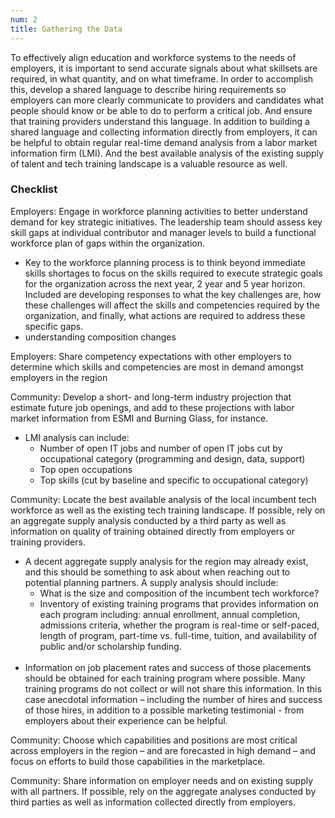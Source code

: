 ```yaml
---
num: 2
title: Gathering the Data
---
```


To effectively align education and workforce systems to the needs of employers, it is important to send accurate signals about what skillsets are required, in what quantity, and on what timeframe. In order to accomplish this, develop a shared language to describe hiring requirements so employers can more clearly communicate to providers and candidates what people should know or be able to do to perform a critical job. And ensure that training providers understand this language. In addition to building a shared language and collecting information directly from employers, it can be helpful to obtain regular real-time demand analysis from a labor market information firm (LMI). And the best available analysis of the existing supply of talent and tech training landscape is a valuable resource as well.

### Checklist

<p class="expander" data-expander-target="#workforce2">
  Employers: Engage in workforce planning activities to better understand demand for key strategic initiatives. The leadership team should assess key skill gaps at individual contributor and manager levels to build a functional workforce plan of gaps within the organization.
</p>
<ul id="workforce2">
  <li>Key to the workforce planning process is to think beyond immediate skills shortages to focus on the skills required to execute strategic goals for the organization across the next year, 2 year and 5 year horizon. Included are developing responses to what the key challenges are, how these challenges will affect the skills and competencies required by the organization, and finally, what actions are required to address these specific gaps.</li>
  <li>understanding composition changes</li>
</ul>

<p class="checked">
  Employers: Share competency expectations with other employers to determine which skills and competencies are most in demand amongst employers in the region
</p>

<p class="expander" data-expander-target="#lmi2">
  Community: Develop a short- and long-term industry projection that estimate future job openings, and add to these projections with labor market information from ESMI and Burning Glass, for instance.
</p>
<ul id="lmi2">
  <li>LMI analysis can include:
    <ul>
      <li>Number of open IT jobs and number of open IT jobs cut by occupational category (programming and design, data, support)</li>
      <li>Top open occupations</li>
      <li>Top skills (cut by baseline and specific to occupational category)</li>
    </ul>
  </li>
</ul>

<p class="expander" data-expander-target="#supply2">
  Community: Locate the best available analysis of the local incumbent tech workforce as well as the existing tech training landscape. If possible, rely on an aggregate supply analysis conducted by a third party as well as information on quality of training obtained directly from employers or training providers.
</p>
<ul id="supply2">
  <li>A decent aggregate supply analysis for the region may already exist, and this should be something to ask about when reaching out to potential planning partners. A supply analysis should include:<br />
    <ul>
      <li>What is the size and composition of the incumbent tech workforce?</li>
      <li>Inventory of existing training programs that provides information on each program including: annual enrollment, annual completion, admissions criteria, whether the program is real-time or self-paced, length of program, part-time vs. full-time, tuition, and availability of public and/or scholarship funding.</li>
    </ul>
  </li>
  <br />
  <li>Information on job placement rates and success of those placements should be obtained for each training program where possible. Many training programs do not collect or will not share this information. In this case anecdotal information – including the number of hires and success of those hires, in addition to a possible marketing testimonial - from employers about their experience can be helpful.</li>
</ul>

<p class="checked">
  Community: Choose which capabilities and positions are most critical across employers in the region – and are forecasted in high demand – and focus on efforts to build those capabilities in the marketplace.</li>
</p>

<p class="checked">
  Community: Share information on employer needs and on existing supply with all partners. If possible, rely on the aggregate analyses conducted by third parties as well as information collected directly from employers.
</p>
